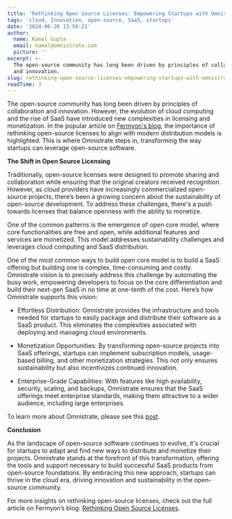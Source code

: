 ```yaml
---
title: 'Rethinking Open Source Licenses: Empowering Startups with Omnistrate'
tags: 'cloud, Innovation, open-source, SaaS, startups'
date: '2024-06-26 13:58:21'
author:
  name: Kamal Gupta
  email: kamal@omnistrate.com
  picture: ''
excerpt: >-
  The open-source community has long been driven by principles of collaboration
  and innovation.
slug: rethinking-open-source-licenses-empowering-startups-with-omnistrate
readTime: 3
---
```


The open-source community has long been driven by principles of collaboration and innovation. However, the evolution of cloud computing and the rise of SaaS have introduced new complexities in licensing and monetization. In the popular article on [Fermyon's blog][1], the importance of rethinking open-source licenses to align with modern distribution models is highlighted. This is where Omnistrate steps in, transforming the way startups can leverage open-source software.

**The Shift in Open Source Licensing**

Traditionally, open-source licenses were designed to promote sharing and collaboration while ensuring that the original creators received recognition. However, as cloud providers have increasingly commercialized open-source projects, there’s been a growing concern about the sustainability of open-source development. To address these challenges, there's a push towards licenses that balance openness with the ability to monetize.

One of the common patterns is the emergence of open core model, where core functionalities are free and open, while additional features and services are monetized. This model addresses sustainability challenges and leverages cloud computing and SaaS distribution.

One of the most common ways to build open core model is to build a SaaS offering but building one is complex, time-consuming and costly. Omnistrate vision is to precisely address this challenge by automating the busy work, empowering developers to focus on the core differentiation and build their next-gen SaaS in no time at one-tenth of the cost. Here’s how Omnistrate supports this vision:

- Effortless Distribution: Omnistrate provides the infrastructure and tools needed for startups to easily package and distribute their software as a SaaS product. This eliminates the complexities associated with deploying and managing cloud environments.

- Monetization Opportunities: By transforming open-source projects into SaaS offerings, startups can implement subscription models, usage-based billing, and other monetization strategies. This not only ensures sustainability but also incentivizes continued innovation.

- Enterprise-Grade Capabilities: With features like high availability, security, scaling, and backups, Omnistrate ensures that the SaaS offerings meet enterprise standards, making them attractive to a wider audience, including large enterprises.

To learn more about Omnistrate, please see this [post][3].

**Conclusion**

As the landscape of open-source software continues to evolve, it's crucial for startups to adapt and find new ways to distribute and monetize their projects. Omnistrate stands at the forefront of this transformation, offering the tools and support necessary to build successful SaaS products from open-source foundations. By embracing this new approach, startups can thrive in the cloud era, driving innovation and sustainability in the open-source community.

For more insights on rethinking open-source licenses, check out the full article on Fermyon’s blog: [Rethinking Open Source Licenses][2]. 


  [1]: https://www.fermyon.com/blog/rethinking-open-source-licenses
  [2]: https://www.fermyon.com/blog/rethinking-open-source-licenses
  [3]: https://blog.omnistrate.com/posts/52
